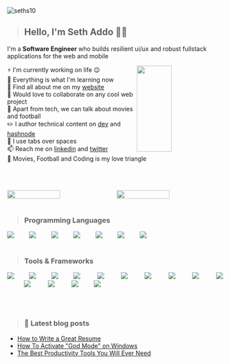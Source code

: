 <p> <img src="https://komarev.com/ghpvc/?username=seths10&label=Profile%20views&color=green&style=flat" alt="seths10" /> </p>

> ## Hello, I'm Seth Addo 🐱‍💻
I'm a **Software Engineer** who builds resilient ui/ux and robust fullstack applications for the web and mobile

<img align="right" src="https://github-readme-stats.vercel.app/api/top-langs/?username=seths10&layout=compact&theme=ayu-mirage&hide_border=true&count_private=true&langs_count=10" width="40%" height="200px"/>

⚡ I'm currently working on life 😉   
🔭 Everything is what I'm learning now  
🌱 Find all about me on my [website](https://seths10.github.io/main-portfolio/)  
👯 Would love to collaborate on any cool web project    
💬 Apart from tech, we can talk about movies and football  
✏️ I author technical content on [dev](https://dev.to/seths10) and [hashnode](https://sethaddo.hashnode.dev)     
🎈 I use tabs over spaces   
📫 Reach me on [linkedin](https://www.linkedin.com/in/seth-addo-034327190/) and [twitter](https://twitter.com/set_addo)   
🎉 Movies, Football and Coding is my love triangle  

<br />
<br />
<br />

<div style="display:flex; justify-content: space-between;">
  <img src="https://github-readme-streak-stats.herokuapp.com/?user=seths10&theme=ayu-mirage&hide_border=true" width="49.5%"/>
  <img src="https://github-readme-stats.vercel.app/api?username=seths10&show_icons=true&include_all_commits=true&theme=ayu-mirage&hide_border=true&count_private=true" width="49.5%"/>

</div>  
<br/>

> ### Programming Languages

<img src="https://skillicons.dev/icons?i=python"/>&nbsp;&nbsp;&nbsp;&nbsp;&nbsp;&nbsp;&nbsp;&nbsp;
<img src="https://skillicons.dev/icons?i=js"/>&nbsp;&nbsp;&nbsp;&nbsp;&nbsp;&nbsp;&nbsp;&nbsp;
<img src="https://skillicons.dev/icons?i=java"/>&nbsp;&nbsp;&nbsp;&nbsp;&nbsp;&nbsp;&nbsp;&nbsp;
<img src="https://skillicons.dev/icons?i=php"/>&nbsp;&nbsp;&nbsp;&nbsp;&nbsp;&nbsp;&nbsp;&nbsp;
<img src="https://skillicons.dev/icons?i=cpp"/>&nbsp;&nbsp;&nbsp;&nbsp;&nbsp;&nbsp;&nbsp;&nbsp;
<img src="https://skillicons.dev/icons?i=typescript"/>&nbsp;&nbsp;&nbsp;&nbsp;&nbsp;&nbsp;&nbsp;&nbsp;
<img src="https://skillicons.dev/icons?i=bash"/>&nbsp;&nbsp;&nbsp;&nbsp;&nbsp;&nbsp;&nbsp;&nbsp;
<br/>
<br/>

> ### Tools & Frameworks

<img src="https://skillicons.dev/icons?i=react"/>&nbsp;&nbsp;&nbsp;&nbsp;&nbsp;&nbsp;&nbsp;&nbsp;
<img src="https://skillicons.dev/icons?i=flutter"/>&nbsp;&nbsp;&nbsp;&nbsp;&nbsp;&nbsp;&nbsp;&nbsp;
<img src="https://skillicons.dev/icons?i=nodejs"/>&nbsp;&nbsp;&nbsp;&nbsp;&nbsp;&nbsp;&nbsp;&nbsp;
<img src="https://skillicons.dev/icons?i=git"/>&nbsp;&nbsp;&nbsp;&nbsp;&nbsp;&nbsp;&nbsp;&nbsp;&nbsp;
<img src="https://skillicons.dev/icons?i=googlecloud"/>&nbsp;&nbsp;&nbsp;&nbsp;&nbsp;&nbsp;&nbsp;&nbsp;&nbsp;
<img src="https://skillicons.dev/icons?i=django"/>&nbsp;&nbsp;&nbsp;&nbsp;&nbsp;&nbsp;&nbsp;&nbsp;&nbsp;
<img src="https://skillicons.dev/icons?i=figma"/>&nbsp;&nbsp;&nbsp;&nbsp;&nbsp;&nbsp;&nbsp;&nbsp;&nbsp;
<img src="https://skillicons.dev/icons?i=vscode"/>&nbsp;&nbsp;&nbsp;&nbsp;&nbsp;&nbsp;&nbsp;&nbsp;&nbsp;
<img src="https://skillicons.dev/icons?i=materialui"/>&nbsp;&nbsp;&nbsp;&nbsp;&nbsp;&nbsp;&nbsp;&nbsp;&nbsp;
<img src="https://skillicons.dev/icons?i=tailwindcss"/>&nbsp;&nbsp;&nbsp;&nbsp;&nbsp;&nbsp;&nbsp;&nbsp;&nbsp;
<img src="https://skillicons.dev/icons?i=raspberrypi"/>&nbsp;&nbsp;&nbsp;&nbsp;&nbsp;&nbsp;&nbsp;&nbsp;&nbsp;
<img src="https://skillicons.dev/icons?i=postgres"/>&nbsp;&nbsp;&nbsp;&nbsp;&nbsp;&nbsp;&nbsp;&nbsp;&nbsp;
<img src="https://skillicons.dev/icons?i=markdown"/>&nbsp;&nbsp;&nbsp;&nbsp;&nbsp;&nbsp;&nbsp;&nbsp;
<img src="https://skillicons.dev/icons?i=firebase"/>&nbsp;&nbsp;&nbsp;&nbsp;&nbsp;&nbsp;&nbsp;&nbsp;&nbsp;

<br/>
<br/>

> ### 📙 Latest blog posts
<!-- BLOG-POST-LIST:START -->
- [How to Write a Great Resume](https://dev.to/seths10/how-to-write-a-great-resume-436e)
- [How To Activate &quot;God Mode&quot; on Windows](https://dev.to/seths10/how-to-activate-god-mode-on-windows-26n3)
- [The Best Productivity Tools You Will Ever Need](https://dev.to/seths10/the-best-productivity-tools-you-will-ever-need-3km9)
<!-- BLOG-POST-LIST:END -->
